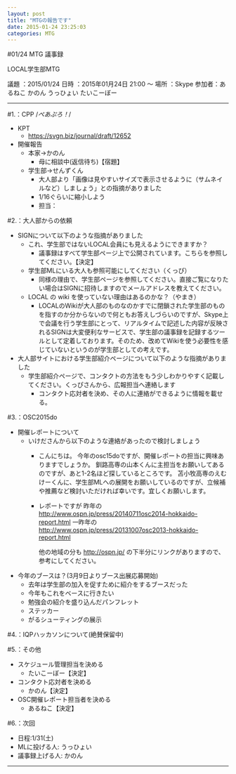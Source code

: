```yaml
---
layout: post
title: "MTGの報告です"
date: 2015-01-24 23:25:03
categories: MTG
---
```


#01/24 MTG 議事録

LOCAL学生部MTG

議題  ：2015/01/24
日時  ：2015年01月24日  21:00 ～ 
場所  ：Skype
参加者：あるねこ  かのん  うっひょい  たいこーぼー

----------------------------------------------------------------------
#1.：CPP /*ぺあぷろ！*/
- KPT
    - https://svgn.biz/journal/draft/12652
- 開催報告
    - 本家→かのん
        - 母に相談中(返信待ち)【宿題】
    - 学生部→せんずくん
        - 大人部より「画像は見やすいサイズで表示させるように（サムネイルなど）しましょう」との指摘がありました
        - 1/16ぐらいに縮小しよう
        - 担当：


#2.：大人部からの依頼
- SIGNについて以下のような指摘がありました
    - これ、学生部ではないLOCAL会員にも見えるようにできますか？
        - 議事録はすべて学生部ページ上で公開されています。こちらを参照してください。【決定】
    - 学生部MLにいる大人も参照可能にしてください（くっぴ）
        - 同様の理由で、学生部ページを参照してください。直接ご覧になりたい場合はSIGNに招待しますのでメールアドレスを教えてください。
    - LOCAL の wiki を使っていない理由はあるのかな？（やまき）
        - LOCALのWikiが大人部のものなのかすでに閉鎖された学生部のものを指すのか分からないので何ともお答えしづらいのですが、Skype上で会議を行う学生部にとって、リアルタイムで記述した内容が反映されるSIGNは大変便利なサービスで、学生部の議事録を記録するツールとして定着しております。そのため、改めてWikiを使う必要性を感じていないというのが学生部としての考えです。
- 大人部サイトにおける学生部紹介ページについて以下のような指摘がありました
    - 学生部紹介ページで、コンタクトの方法をもう少しわかりやすく記載してください。くっぴさんから、広報担当へ連絡します
        - コンタクト応対者を決め、その人に連絡ができるように情報を載せる。


#3.：OSC2015do
- 開催レポートについて
    - いけださんから以下のような連絡があったので検討しましょう
        - こんにちは。
           今年のosc15doですが、開催レポートの担当に興味ありますでしょうか。
           釧路高専の山本くんに主担当をお願いしてあるのですが、あと1-2名ほど探しているところです。
           苫小牧高専のえむけーくんに、学生部MLへの展開をお願いしているのですが、立候補や推薦など検討いただければ幸いです。宜しくお願いします。
        - レポートですが
           昨年の  http://www.ospn.jp/press/20140711osc2014-hokkaido-report.html
           一昨年の  http://www.ospn.jp/press/20131007osc2013-hokkaido-report.html
           
           他の地域の分も http://ospn.jp/ の下半分にリンクがありますので、参考にしてください。
- 今年のブースは？(3月9日よりブース出展応募開始)
    - 去年は学生部の加入を促すために紹介をするブースだった
    - 今年もこれをベースに行きたい
    - 勉強会の紹介を盛り込んだパンフレット
    - ステッカー
    - がるシューティングの展示


#4.：IQPハッカソンについて(絶賛保留中)


#5.：その他
- スケジュール管理担当を決める
    - たいこーぼー【決定】
- コンタクト応対者を決める
    - かのん【決定】
- OSC開催レポート担当者を決める
    - あるねこ【決定】


#6.：次回
- 日程:1/31(土)
- MLに投げる人: うっひょい
- 議事録上げる人: かのん


---------------------------------------------------------------------

